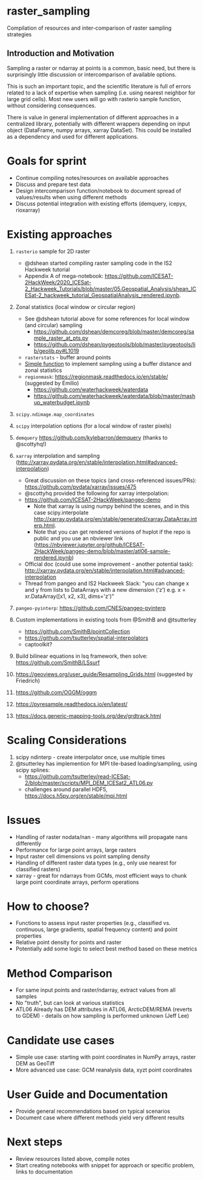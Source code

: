 # raster_sampling
Compilation of resources and inter-comparison of raster sampling strategies

## Introduction and Motivation
Sampling a raster or ndarray at points is a common, basic need, but there is surprisingly little discussion or intercomparison of available options.

This is such an important topic, and the scientific literature is full of errors related to a lack of expertise when sampling (i.e. using nearest neighbor for large grid cells).  Most new users will go with rasterio sample function, without considering consequences.

There is value in general implementation of different approaches in a centralized library, potentially with different wrappers depending on input object (DataFrame, numpy arrays, xarray DataSet).  This could be installed as a dependency and used for different applications.

# Goals for sprint
* Continue compiling notes/resources on available approaches
* Discuss and prepare test data
* Design intercomparison function/notebook to document spread of values/results when using different methods
* Discuss potential integration with existing efforts (demquery, icepyx, rioxarray)

# Existing approaches
1. `rasterio` sample for 2D raster
    * @dshean started compiling raster sampling code in the IS2 Hackweek tutorial 
    * Appendix A of mega-notebook: https://github.com/ICESAT-2HackWeek/2020_ICESat-2_Hackweek_Tutorials/blob/master/05.Geospatial_Analysis/shean_ICESat-2_hackweek_tutorial_GeospatialAnalysis_rendered.ipynb.
1. Zonal statistics (local window or circular region)
    * See @dshean tutorial above for some references for local window (and circular) sampling
      * https://github.com/dshean/demcoreg/blob/master/demcoreg/sample_raster_at_pts.py
      * https://github.com/dshean/pygeotools/blob/master/pygeotools/lib/geolib.py#L1019
    * `rasterstats` - buffer around points
    * [Simple function](https://github.com/ICESAT-2HackWeek/topohack/blob/7194c6ea87bb41cc9dad38cbbef230391fbf7877/topolib/gda_lib.py#L247) to implement sampling using a buffer distance and zonal statistics
    * `regionmask`: https://regionmask.readthedocs.io/en/stable/ (suggested by Emilio)
        * https://github.com/waterhackweek/waterdata
        * https://github.com/waterhackweek/waterdata/blob/master/mashup_waterbudget.ipynb
1. `scipy.ndimage.map_coordinates`
1. `scipy` interpolation options (for a local window of raster pixels)
1. `demquery` https://github.com/kylebarron/demquery (thanks to @scottyhq!)
1. `xarray` interpolation and sampling (http://xarray.pydata.org/en/stable/interpolation.html#advanced-interpolation)
    * Great discussion on these topics (and cross-referenced issues/PRs): https://github.com/pydata/xarray/issues/475
    * @scottyhq provided the following for xarray interpolation:
    * https://github.com/ICESAT-2HackWeek/pangeo-demo
        * Note that xarray is using numpy behind the scenes, and in this case scipy.interpolate http://xarray.pydata.org/en/stable/generated/xarray.DataArray.interp.html. 
        * Note that you can get rendered versions of hvplot if the repo is public and you use an nbviewer link (https://nbviewer.jupyter.org/github/ICESAT-2HackWeek/pangeo-demo/blob/master/atl06-sample-rendered.ipynb)
    * Official doc (could use some improvement - another potential task): http://xarray.pydata.org/en/stable/interpolation.html#advanced-interpolation
    * Thread from pangeo and IS2 Hackweek Slack: "you can change x and y from lists to DataArrays with a new dimension (‘z’) e.g.  x = xr.DataArray([x1, x2, x3], dims='z')"
1. `pangeo-pyinterp`: https://github.com/CNES/pangeo-pyinterp
1. Custom implementations in existing tools from @SmithB and @tsutterley
    * https://github.com/SmithB/pointCollection
    * https://github.com/tsutterley/spatial-interpolators
    * captoolkit?
1. Build bilinear equations in lsq framework, then solve: https://github.com/SmithB/LSsurf

1. https://geoviews.org/user_guide/Resampling_Grids.html (suggested by Friedrich)
1. https://github.com/OGGM/oggm
1. https://pyresample.readthedocs.io/en/latest/
1. https://docs.generic-mapping-tools.org/dev/grdtrack.html

# Scaling Considerations
1. scipy ndinterp - create interpolator once, use multiple times
1. @tsutterley has implemention for MPI tile-based loading/sampling, using scipy splines:
    * https://github.com/tsutterley/read-ICESat-2/blob/master/scripts/MPI_DEM_ICESat2_ATL06.py
    * challenges around parallel HDF5, https://docs.h5py.org/en/stable/mpi.html

# Issues
* Handling of raster nodata/nan - many algorithms will propagate nans differently
* Performance for large point arrays, large rasters
* Input raster cell dimensions vs point sampling density
* Handling of different raster data types (e.g., only use nearest for classified rasters)
* xarray - great for ndarrays from GCMs, most efficient ways to chunk large point coordinate arrays, perform operations

# How to choose?
* Functions to assess input raster properties (e.g., classified vs. continuous, large gradients, spatial frequency content) and point properties
* Relative point density for points and raster
* Potentially add some logic to select best method based on these metrics

# Method Comparison
* For same input points and raster/ndarray, extract values from all samples
* No "truth", but can look at various statistics 
* ATL06 Already has DEM attributes in ATL06, ArcticDEM/REMA (reverts to GDEM) - details on how sampling is performed unknown (Jeff Lee)

# Candidate use cases
* Simple use case: starting with point coordinates in NumPy arrays, raster DEM as GeoTiff
* More advanced use case: GCM reanalysis data, xyzt point coordinates

# User Guide and Documentation
* Provide general recommendations based on typical scenarios
* Document case where different methods yield very different results

# Next steps
* Review resources listed above, compile notes
* Start creating notebooks with snippet for approach or specific problem, links to documentation
